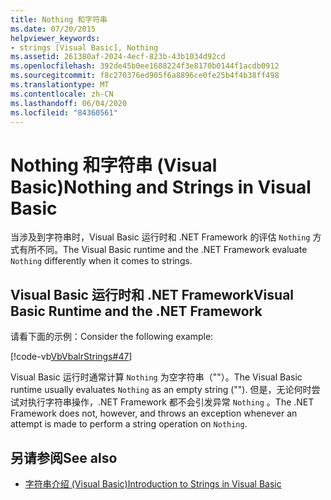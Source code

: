 ```yaml
---
title: Nothing 和字符串
ms.date: 07/20/2015
helpviewer_keywords:
- strings [Visual Basic], Nothing
ms.assetid: 261380af-2024-4ecf-823b-43b1034d92cd
ms.openlocfilehash: 392de45b0ee1688224f3e8170b0144f1acdb0912
ms.sourcegitcommit: f8c270376ed905f6a8896ce0fe25b4f4b38ff498
ms.translationtype: MT
ms.contentlocale: zh-CN
ms.lasthandoff: 06/04/2020
ms.locfileid: "84360561"
---
```

# <a name="nothing-and-strings-in-visual-basic"></a><span data-ttu-id="7180a-102">Nothing 和字符串 (Visual Basic)</span><span class="sxs-lookup"><span data-stu-id="7180a-102">Nothing and Strings in Visual Basic</span></span>
<span data-ttu-id="7180a-103">当涉及到字符串时，Visual Basic 运行时和 .NET Framework 的评估 `Nothing` 方式有所不同。</span><span class="sxs-lookup"><span data-stu-id="7180a-103">The Visual Basic runtime and the .NET Framework evaluate `Nothing` differently when it comes to strings.</span></span>  
  
## <a name="visual-basic-runtime-and-the-net-framework"></a><span data-ttu-id="7180a-104">Visual Basic 运行时和 .NET Framework</span><span class="sxs-lookup"><span data-stu-id="7180a-104">Visual Basic Runtime and the .NET Framework</span></span>  
 <span data-ttu-id="7180a-105">请看下面的示例：</span><span class="sxs-lookup"><span data-stu-id="7180a-105">Consider the following example:</span></span>  
  
 [!code-vb[VbVbalrStrings#47](~/samples/snippets/visualbasic/VS_Snippets_VBCSharp/VbVbalrStrings/VB/Class2.vb#47)]  
  
 <span data-ttu-id="7180a-106">Visual Basic 运行时通常计算 `Nothing` 为空字符串（""）。</span><span class="sxs-lookup"><span data-stu-id="7180a-106">The Visual Basic runtime usually evaluates `Nothing` as an empty string ("").</span></span> <span data-ttu-id="7180a-107">但是，无论何时尝试对执行字符串操作，.NET Framework 都不会引发异常 `Nothing` 。</span><span class="sxs-lookup"><span data-stu-id="7180a-107">The .NET Framework does not, however, and throws an exception whenever an attempt is made to perform a string operation on `Nothing`.</span></span>  
  
## <a name="see-also"></a><span data-ttu-id="7180a-108">另请参阅</span><span class="sxs-lookup"><span data-stu-id="7180a-108">See also</span></span>

- [<span data-ttu-id="7180a-109">字符串介绍 (Visual Basic)</span><span class="sxs-lookup"><span data-stu-id="7180a-109">Introduction to Strings in Visual Basic</span></span>](introduction-to-strings.md)
